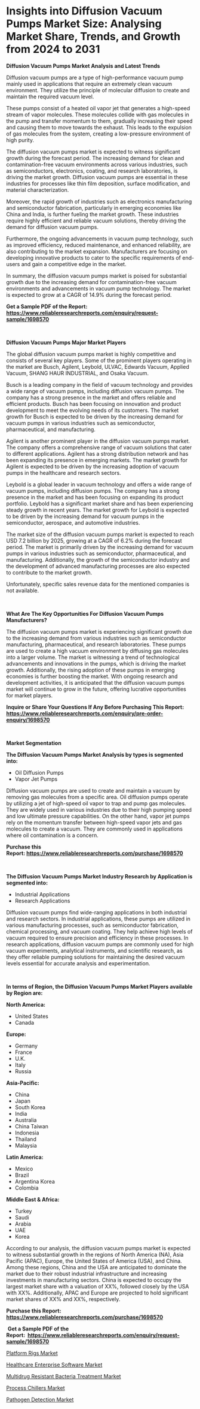 <p><h1>Insights into Diffusion Vacuum Pumps Market Size: Analysing Market Share, Trends, and Growth from 2024 to 2031</h1></p><p><strong>Diffusion Vacuum Pumps Market Analysis and Latest Trends</strong></p>
<p><p>Diffusion vacuum pumps are a type of high-performance vacuum pump mainly used in applications that require an extremely clean vacuum environment. They utilize the principle of molecular diffusion to create and maintain the required vacuum level.</p><p>These pumps consist of a heated oil vapor jet that generates a high-speed stream of vapor molecules. These molecules collide with gas molecules in the pump and transfer momentum to them, gradually increasing their speed and causing them to move towards the exhaust. This leads to the expulsion of gas molecules from the system, creating a low-pressure environment of high purity.</p><p>The diffusion vacuum pumps market is expected to witness significant growth during the forecast period. The increasing demand for clean and contamination-free vacuum environments across various industries, such as semiconductors, electronics, coating, and research laboratories, is driving the market growth. Diffusion vacuum pumps are essential in these industries for processes like thin film deposition, surface modification, and material characterization.</p><p>Moreover, the rapid growth of industries such as electronics manufacturing and semiconductor fabrication, particularly in emerging economies like China and India, is further fueling the market growth. These industries require highly efficient and reliable vacuum solutions, thereby driving the demand for diffusion vacuum pumps.</p><p>Furthermore, the ongoing advancements in vacuum pump technology, such as improved efficiency, reduced maintenance, and enhanced reliability, are also contributing to the market expansion. Manufacturers are focusing on developing innovative products to cater to the specific requirements of end-users and gain a competitive edge in the market.</p><p>In summary, the diffusion vacuum pumps market is poised for substantial growth due to the increasing demand for contamination-free vacuum environments and advancements in vacuum pump technology. The market is expected to grow at a CAGR of 14.9% during the forecast period.</p></p>
<p><strong>Get a Sample PDF of the Report:&nbsp; <a href="https://www.reliableresearchreports.com/enquiry/request-sample/1698570">https://www.reliableresearchreports.com/enquiry/request-sample/1698570</a></strong></p>
<p>&nbsp;</p>
<p><strong>Diffusion Vacuum Pumps Major Market Players</strong></p>
<p><p>The global diffusion vacuum pumps market is highly competitive and consists of several key players. Some of the prominent players operating in the market are Busch, Agilent, Leybold, ULVAC, Edwards Vacuum, Applied Vacuum, SHANG HAUR INDUSTRIAL, and Osaka Vacuum.</p><p>Busch is a leading company in the field of vacuum technology and provides a wide range of vacuum pumps, including diffusion vacuum pumps. The company has a strong presence in the market and offers reliable and efficient products. Busch has been focusing on innovation and product development to meet the evolving needs of its customers. The market growth for Busch is expected to be driven by the increasing demand for vacuum pumps in various industries such as semiconductor, pharmaceutical, and manufacturing.</p><p>Agilent is another prominent player in the diffusion vacuum pumps market. The company offers a comprehensive range of vacuum solutions that cater to different applications. Agilent has a strong distribution network and has been expanding its presence in emerging markets. The market growth for Agilent is expected to be driven by the increasing adoption of vacuum pumps in the healthcare and research sectors.</p><p>Leybold is a global leader in vacuum technology and offers a wide range of vacuum pumps, including diffusion pumps. The company has a strong presence in the market and has been focusing on expanding its product portfolio. Leybold has a significant market share and has been experiencing steady growth in recent years. The market growth for Leybold is expected to be driven by the increasing demand for vacuum pumps in the semiconductor, aerospace, and automotive industries.</p><p>The market size of the diffusion vacuum pumps market is expected to reach USD 7.2 billion by 2025, growing at a CAGR of 6.2% during the forecast period. The market is primarily driven by the increasing demand for vacuum pumps in various industries such as semiconductor, pharmaceutical, and manufacturing. Additionally, the growth of the semiconductor industry and the development of advanced manufacturing processes are also expected to contribute to the market growth.</p><p>Unfortunately, specific sales revenue data for the mentioned companies is not available.</p></p>
<p>&nbsp;</p>
<p><strong>What Are The Key Opportunities For Diffusion Vacuum Pumps Manufacturers?</strong></p>
<p><p>The diffusion vacuum pumps market is experiencing significant growth due to the increasing demand from various industries such as semiconductor manufacturing, pharmaceutical, and research laboratories. These pumps are used to create a high vacuum environment by diffusing gas molecules into a larger volume. The market is witnessing a trend of technological advancements and innovations in the pumps, which is driving the market growth. Additionally, the rising adoption of these pumps in emerging economies is further boosting the market. With ongoing research and development activities, it is anticipated that the diffusion vacuum pumps market will continue to grow in the future, offering lucrative opportunities for market players.</p></p>
<p><strong>Inquire or Share Your Questions If Any Before Purchasing This Report: <a href="https://www.reliableresearchreports.com/enquiry/pre-order-enquiry/1698570">https://www.reliableresearchreports.com/enquiry/pre-order-enquiry/1698570</a></strong></p>
<p>&nbsp;</p>
<p><strong>Market Segmentation</strong></p>
<p><strong>The Diffusion Vacuum Pumps Market Analysis by types is segmented into:</strong></p>
<p><ul><li>Oil Diffusion Pumps</li><li>Vapor Jet Pumps</li></ul></p>
<p><p>Diffusion vacuum pumps are used to create and maintain a vacuum by removing gas molecules from a specific area. Oil diffusion pumps operate by utilizing a jet of high-speed oil vapor to trap and pump gas molecules. They are widely used in various industries due to their high pumping speed and low ultimate pressure capabilities. On the other hand, vapor jet pumps rely on the momentum transfer between high-speed vapor jets and gas molecules to create a vacuum. They are commonly used in applications where oil contamination is a concern.</p></p>
<p><strong>Purchase this Report:&nbsp;<a href="https://www.reliableresearchreports.com/purchase/1698570">https://www.reliableresearchreports.com/purchase/1698570</a></strong></p>
<p>&nbsp;</p>
<p><strong>The Diffusion Vacuum Pumps Market Industry Research by Application is segmented into:</strong></p>
<p><ul><li>Industrial Applications</li><li>Research Applications</li></ul></p>
<p><p>Diffusion vacuum pumps find wide-ranging applications in both industrial and research sectors. In industrial applications, these pumps are utilized in various manufacturing processes, such as semiconductor fabrication, chemical processing, and vacuum coating. They help achieve high levels of vacuum required to ensure precision and efficiency in these processes. In research applications, diffusion vacuum pumps are commonly used for high vacuum experiments, analytical instruments, and scientific research, as they offer reliable pumping solutions for maintaining the desired vacuum levels essential for accurate analysis and experimentation.</p></p>
<p>&nbsp;</p>
<p><strong>In terms of Region, the Diffusion Vacuum Pumps Market Players available by Region are:</strong></p>
<p>
    <p> <strong> North America: </strong>
        <ul>
            <li>United States</li>
            <li>Canada</li>
        </ul>
        </p> 
    <p> <strong> Europe: </strong>
        <ul>
            <li>Germany</li>
            <li>France</li>
            <li>U.K.</li>
            <li>Italy</li>
            <li>Russia</li>
        </ul>
        </p> 
    <p> <strong> Asia-Pacific: </strong>
        <ul>
            <li>China</li>
            <li>Japan</li>
            <li>South Korea</li>
            <li>India</li>
            <li>Australia</li>
            <li>China Taiwan</li>
            <li>Indonesia</li>
            <li>Thailand</li>
            <li>Malaysia</li>
        </ul>
        </p> 
    <p> <strong> Latin America: </strong>
        <ul>
            <li>Mexico</li>
            <li>Brazil</li>
            <li>Argentina Korea</li>
            <li>Colombia</li>
        </ul>
        </p> 
    <p> <strong> Middle East & Africa: </strong>
        <ul>
            <li>Turkey</li>
            <li>Saudi</li>
            <li>Arabia</li>
            <li>UAE</li>
            <li>Korea</li>
        </ul>
    </p>
    </p>
<p><p>According to our analysis, the diffusion vacuum pumps market is expected to witness substantial growth in the regions of North America (NA), Asia Pacific (APAC), Europe, the United States of America (USA), and China. Among these regions, China and the USA are anticipated to dominate the market due to their robust industrial infrastructure and increasing investments in manufacturing sectors. China is expected to occupy the largest market share with a valuation of XX%, followed closely by the USA with XX%. Additionally, APAC and Europe are projected to hold significant market shares of XX% and XX%, respectively.</p></p>
<p><strong>Purchase this Report: <a href="https://www.reliableresearchreports.com/purchase/1698570">https://www.reliableresearchreports.com/purchase/1698570</a></strong></p>
<p>&nbsp;<strong>Get a Sample PDF of the Report:&nbsp;&nbsp;<a href="https://www.reliableresearchreports.com/enquiry/request-sample/1698570">https://www.reliableresearchreports.com/enquiry/request-sample/1698570</a></strong></p>
<p><strong></strong></p>
<p><p><a href="https://github.com/Chiragrp26/Market-Research-Report-List-2/blob/main/platform-rigs-market.md">Platform Rigs Market</a></p><p><a href="https://medium.com/@juliemoreno2007/analyzing-healthcare-enterprise-software-market-global-industry-perspective-and-forecast-2023-to-fbc7470c9f37">Healthcare Enterprise Software Market</a></p><p><a href="https://medium.com/@juliemoreno2007/multidrug-resistant-bacteria-treatment-market-competitive-analysis-market-trends-and-forecast-to-3f2ac49c9d89">Multidrug Resistant Bacteria Treatment Market</a></p><p><a href="https://github.com/AKSHATREPORTPRIME/Market-Research-Report-List-2/blob/main/process-chillers-market.md">Process Chillers Market</a></p><p><a href="https://medium.com/@juliemoreno2007/pathogen-detection-market-size-reveals-the-best-marketing-channels-in-global-industry-f3fcd66e8d55">Pathogen Detection Market</a></p></p>